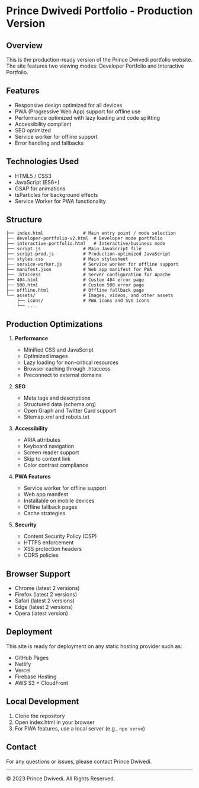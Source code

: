 # Prince Dwivedi Portfolio - Production Version

## Overview
This is the production-ready version of the Prince Dwivedi portfolio website. The site features two viewing modes: Developer Portfolio and Interactive Portfolio.

## Features
- Responsive design optimized for all devices
- PWA (Progressive Web App) support for offline use
- Performance optimized with lazy loading and code splitting
- Accessibility compliant
- SEO optimized
- Service worker for offline support
- Error handling and fallbacks

## Technologies Used
- HTML5 / CSS3
- JavaScript (ES6+)
- GSAP for animations
- tsParticles for background effects
- Service Worker for PWA functionality

## Structure
```
├── index.html               # Main entry point / mode selection
├── developer-portfolio-v2.html  # Developer mode portfolio
├── interactive-portfolio.html   # Interactive/business mode
├── script.js                # Main JavaScript file
├── script-prod.js           # Production-optimized JavaScript
├── styles.css               # Main stylesheet
├── service-worker.js        # Service worker for offline support
├── manifest.json            # Web app manifest for PWA
├── .htaccess                # Server configuration for Apache
├── 404.html                 # Custom 404 error page
├── 500.html                 # Custom 500 error page
├── offline.html             # Offline fallback page
└── assets/                  # Images, videos, and other assets
    ├── icons/               # PWA icons and SVG icons
    └── ...
```

## Production Optimizations
1. **Performance**
   - Minified CSS and JavaScript
   - Optimized images
   - Lazy loading for non-critical resources
   - Browser caching through .htaccess
   - Preconnect to external domains

2. **SEO**
   - Meta tags and descriptions
   - Structured data (schema.org)
   - Open Graph and Twitter Card support
   - Sitemap.xml and robots.txt

3. **Accessibility**
   - ARIA attributes
   - Keyboard navigation
   - Screen reader support
   - Skip to content link
   - Color contrast compliance

4. **PWA Features**
   - Service worker for offline support
   - Web app manifest
   - Installable on mobile devices
   - Offline fallback pages
   - Cache strategies

5. **Security**
   - Content Security Policy (CSP)
   - HTTPS enforcement
   - XSS protection headers
   - CORS policies

## Browser Support
- Chrome (latest 2 versions)
- Firefox (latest 2 versions)
- Safari (latest 2 versions)
- Edge (latest 2 versions)
- Opera (latest version)

## Deployment
This site is ready for deployment on any static hosting provider such as:
- GitHub Pages
- Netlify
- Vercel
- Firebase Hosting
- AWS S3 + CloudFront

## Local Development
1. Clone the repository
2. Open index.html in your browser
3. For PWA features, use a local server (e.g., `npx serve`)

## Contact
For any questions or issues, please contact Prince Dwivedi.

---
© 2023 Prince Dwivedi. All Rights Reserved.